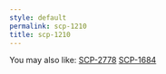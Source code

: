 ```yaml
---
style: default
permalink: scp-1210
title: scp-1210
---
```

You may also like:
[SCP-2778](http://scp-wiki.net/scp-2778)
[SCP-1684](http://scp-wiki.net/scp-1684)